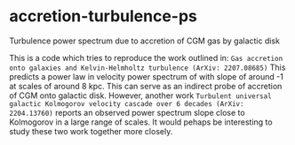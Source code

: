 # accretion-turbulence-ps
Turbulence power spectrum due to accretion of CGM gas by galactic disk

This is a code which tries to reproduce the work outlined in: ```Gas accretion onto galaxies and Kelvin-Helmholtz turbulence (ArXiv: 2207.08685)```
This predicts a power law in velocity power spectrum of with slope of around -1 at scales of around 8 kpc. This can serve as an indirect probe of accretion of CGM onto galactic disk. However, another work ```Turbulent universal galactic Kolmogorov velocity cascade over 6 decades (ArXiv: 2204.13760)``` reports an observed power spectrum slope close to Kolmogorov in a large range of scales. It would pehaps be interesting to study these two work together more closely.
